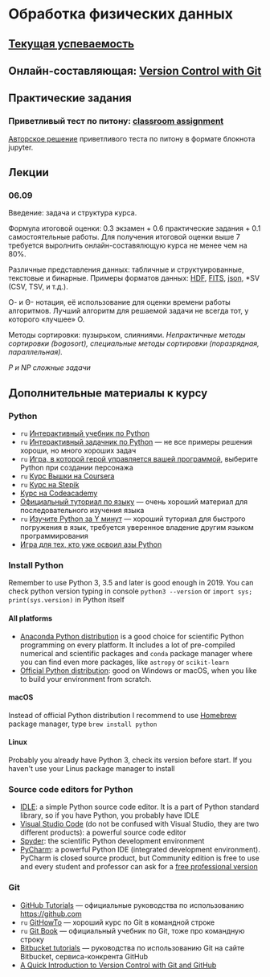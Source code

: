 # Обработка физических данных

## [Текущая успеваемость](https://docs.google.com/spreadsheets/d/1vDz97gQo4BwihAs9YOOjwkPfIMiGrU0guuuDAC9_Sa8/edit?usp=sharing)

## Онлайн-составляющая: [Version Control with Git](https://www.coursera.org/learn/version-control-with-git)

## Практические задания

### Приветливый тест по питону: [classroom assignment](https://classroom.github.com/a/-qPj90qJ)

[Авторское решение](https://github.com/pyoadfe/seminars/blob/master/2_welcome_test_solution.ipynb) приветливого теста по питону в формате блокнота jupyter.

## Лекции

### 06.09
Введение: задача и структура курса.

Формула итоговой оценки: 0.3 экзамен + 0.6 практические задания + 0.1 самостоятельные работы. Для получения итоговой оценки выше 7 требуется выролнить онлайн-составялющую курса не менее чем на 80%.

Различные представления данных: табличные и структуированные, текстовые и бинарные. Примеры форматов данных: [HDF](https://support.hdfgroup.org/HDF5/doc/H5.intro.html), [FITS](https://fits.gsfc.nasa.gov/fits_documentation.html), [json](https://json.org), \*SV (CSV, TSV, и т.д.).

О- и Θ- нотация, её использование для оценки времени работы алгоритмов. Лучший алгоритм для решаемой задачи не всегда тот, у которого «лучшее» О.

Методы сортировки: пузырьком, слияниями. *Непрактичные методы сортировки (bogosort), специальные методы сортировки (поразрядная, параллельная).*

*P и NP сложные задачи*


## Дополнительные материалы к курсу

### Python

- `ru` [Интерактивный учебник по Python](https://snakify.org/ru/)
- `ru` [Интерактивный задачник по Python](http://pythontutor.ru) — не все примеры решения хороши, но много хороших задач
- `ru` [Игра, в которой герой управляется вашей программой](http://codecombat.com), выберите Python при создании персонажа
- `ru` [Курс Вышки на Coursera](https://www.coursera.org/learn/python-osnovy-programmirovaniya)
- `ru` [Курс на Stepik](https://stepik.org/course/67/)
- [Курс на Codeacademy](https://www.codecademy.com/learn/learn-python-3)
- [Официальный туториал по языку](https://docs.python.org/3/tutorial/index.html) — очень хороший материал для последовательного изучения языка
- `ru` [Изучите Python за Y минут](https://learnxinyminutes.com/docs/ru-ru/python3-ru/) — хороший туториал для быстрого погружения в язык, требуется уверенное владение другим языком программирования
- [Игра для тех, кто уже освоил азы Python](https://py.checkio.org)

### Install Python

Remember to use Python 3, 3.5 and later is good enough in 2019. You can check python version typing in console `python3 --version` or `import sys; print(sys.version)` in Python itself

#### All platforms
- [Anaconda Python distribution](https://www.anaconda.com/download/) is a good choice for scientific Python programming on every platform. It includes a lot of pre-compiled numerical and scientific packages and `conda` package manager where you can find even more packages, like `astropy` or `scikit-learn`
- [Official Python distribution](https://www.python.org/downloads/): good on Windows or macOS, when you like to build your environment from scratch.

#### macOS
Instead of official Python distribution I recommend to use [Homebrew](http://brew.sh) package manager, type `brew install python`

#### Linux
Probably you already have Python 3, check its version before start. If you haven't use your Linus package manager to install

### Source code editors for Python
- [IDLE](https://docs.python.org/3/library/idle.html): a simple Python source code editor. It is a part of Python standard library, so if you have Python, you probably have IDLE
- [Visual Studio Code](https://code.visualstudio.com) (do not be confused with Visual Studio, they are two different products): a powerful source code editor
- [Spyder](https://www.spyder-ide.org): the scientific Python development environment
- [PyCharm](https://www.jetbrains.com/pycharm/): a powerful Python IDE (integrated development environment). PyCharm is closed source product, but Community edition is free to use and every student and professor can ask for a [free professional version](https://www.jetbrains.com/student/)


### Git

- [GitHub Tutorials](https://guides.github.com) — официальные руководства по использованию <https://github.com>
- `ru` [GitHowTo](https://githowto.com/ru) — хороший курс по Git в командной строке
- `ru` [Git Book](https://git-scm.com/book/ru/v2) — официальный учебник по Git, тоже про командную строку
- [Bitbucket tutorials](https://www.atlassian.com/git/tutorials) — руководства по использованию Git на сайте Bitbucket, сервиса-конкрента GitHub
- [A Quick Introduction to Version Control with Git and GitHub](http://journals.plos.org/ploscompbiol/article?id=10.1371/journal.pcbi.1004668)
